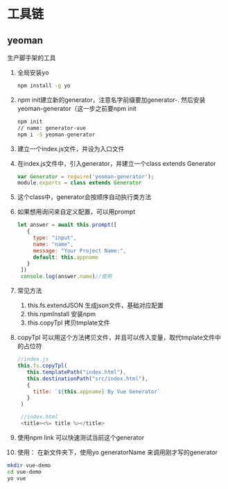 # 工具链

## yeoman

生产脚手架的工具

1. 全局安装yo 

   ```bash
   npm install -g yo
   ```

2. npm init建立新的generator，注意名字前缀要加generator-. 然后安装yeoman-generator（这一步之前要npm init
   ```bash
   npm init
   // name: generator-vue
   npm i -S yeoman-generator
   ```

3. 建立一个index.js文件，并设为入口文件
4. 在index.js文件中，引入generator，并建立一个class extends Generator
   ```javascript
   var Generator = require('yeoman-generator');
   module.exports = class extends Generator
   ```
5. 这个class中，generator会按顺序自动执行类方法
6. 如果想用询问来自定义配置，可以用prompt
   ```javascript
   let answer = await this.prompt([
      {
        type: "input",
        name: "name",
        message: "Your Project Name:",
        default: this.appname
      }
    ])
    console.log(answer.name)//使用
   ```
7. 常见方法
   1. this.fs.extendJSON 生成json文件，基础对应配置
   2. this.npmInstall  安装npm
   3. this.copyTpl 拷贝tmplate文件
8. copyTpl 可以用这个方法拷贝文件，并且可以传入变量，取代tmplate文件中的占位符
   ```javascript
   //index.js
   this.fs.copyTpl(
      this.templatePath("index.html"),
      this.destinationPath("src/index.html"),
      {
        title: `${this.appname} By Vue Generator`
      }
    )

    //index.html
    <title><%= title %></title>
   ```
9. 使用npm link 可以快速测试当前这个generator
10. 使用： 在新文件夹下，使用yo generatorName 来调用刚才写的generator
   ```bash
   mkdir vue-demo
   cd vue-demo
   yo vue
   ```
